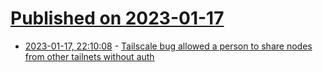 # [Published on 2023-01-17](index.md)

* [2023-01-17, 22:10:08](https://news.ycombinator.com/item?id=34420142) - [Tailscale bug allowed a person to share nodes from other tailnets without auth](https://tailscale.com/security-bulletins/#ts-2023-001/)
